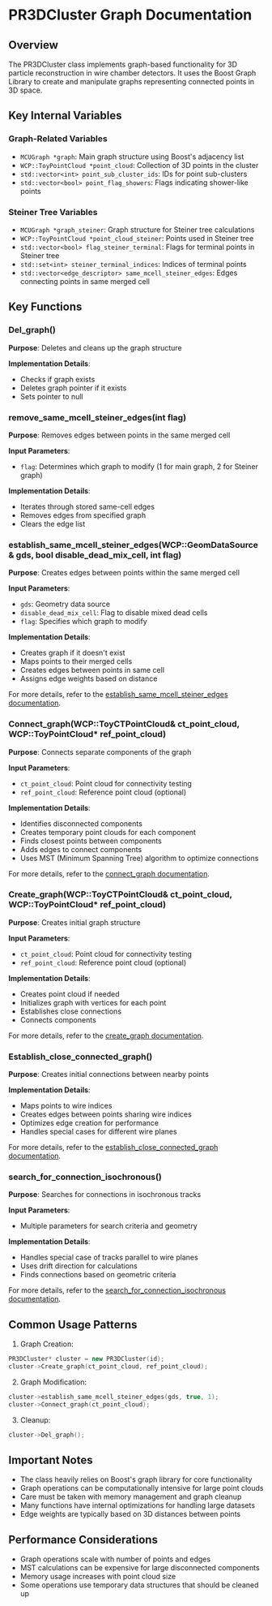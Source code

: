 # PR3DCluster Graph Documentation

## Overview
The PR3DCluster class implements graph-based functionality for 3D particle reconstruction in wire chamber detectors. It uses the Boost Graph Library to create and manipulate graphs representing connected points in 3D space.

## Key Internal Variables

### Graph-Related Variables
- `MCUGraph *graph`: Main graph structure using Boost's adjacency list
- `WCP::ToyPointCloud *point_cloud`: Collection of 3D points in the cluster 
- `std::vector<int> point_sub_cluster_ids`: IDs for point sub-clusters
- `std::vector<bool> point_flag_showers`: Flags indicating shower-like points

### Steiner Tree Variables
- `MCUGraph *graph_steiner`: Graph structure for Steiner tree calculations
- `WCP::ToyPointCloud *point_cloud_steiner`: Points used in Steiner tree
- `std::vector<bool> flag_steiner_terminal`: Flags for terminal points in Steiner tree
- `std::set<int> steiner_terminal_indices`: Indices of terminal points
- `std::vector<edge_descriptor> same_mcell_steiner_edges`: Edges connecting points in same merged cell

## Key Functions

### Del_graph()
**Purpose**: Deletes and cleans up the graph structure

**Implementation Details**:
- Checks if graph exists 
- Deletes graph pointer if it exists
- Sets pointer to null

### remove_same_mcell_steiner_edges(int flag)
**Purpose**: Removes edges between points in the same merged cell

**Input Parameters**:
- `flag`: Determines which graph to modify (1 for main graph, 2 for Steiner graph)

**Implementation Details**:
- Iterates through stored same-cell edges
- Removes edges from specified graph
- Clears the edge list

### establish_same_mcell_steiner_edges(WCP::GeomDataSource& gds, bool disable_dead_mix_cell, int flag)
**Purpose**: Creates edges between points within the same merged cell

**Input Parameters**:
- `gds`: Geometry data source
- `disable_dead_mix_cell`: Flag to disable mixed dead cells
- `flag`: Specifies which graph to modify

**Implementation Details**:
- Creates graph if it doesn't exist
- Maps points to their merged cells
- Creates edges between points in same cell
- Assigns edge weights based on distance

For more details, refer to the [establish_same_mcell_steiner_edges documentation](../steiner/establish_same_mcell_steiner_edges.md).

### Connect_graph(WCP::ToyCTPointCloud& ct_point_cloud, WCP::ToyPointCloud* ref_point_cloud)
**Purpose**: Connects separate components of the graph

**Input Parameters**:
- `ct_point_cloud`: Point cloud for connectivity testing
- `ref_point_cloud`: Reference point cloud (optional)

**Implementation Details**:
- Identifies disconnected components
- Creates temporary point clouds for each component
- Finds closest points between components
- Adds edges to connect components
- Uses MST (Minimum Spanning Tree) algorithm to optimize connections

For more details, refer to the [connect_graph documentation](./connect_graph.md).


### Create_graph(WCP::ToyCTPointCloud& ct_point_cloud, WCP::ToyPointCloud* ref_point_cloud)
**Purpose**: Creates initial graph structure

**Input Parameters**:
- `ct_point_cloud`: Point cloud for connectivity testing  
- `ref_point_cloud`: Reference point cloud (optional)

**Implementation Details**:
- Creates point cloud if needed
- Initializes graph with vertices for each point
- Establishes close connections
- Connects components

For more details, refer to the [create_graph documentation](./create_graph.md).

### Establish_close_connected_graph()
**Purpose**: Creates initial connections between nearby points

**Implementation Details**:
- Maps points to wire indices
- Creates edges between points sharing wire indices
- Optimizes edge creation for performance
- Handles special cases for different wire planes

For more details, refer to the [establish_close_connected_graph documentation](./establish_close_connected_graph.md).


### search_for_connection_isochronous()
**Purpose**: Searches for connections in isochronous tracks

**Input Parameters**:
- Multiple parameters for search criteria and geometry

**Implementation Details**:
- Handles special case of tracks parallel to wire planes
- Uses drift direction for calculations
- Finds connections based on geometric criteria

For more details, refer to the [search_for_connection_isochronous documentation](./search_for_connection_isochronous.md).


## Common Usage Patterns

1. Graph Creation:
```cpp
PR3DCluster* cluster = new PR3DCluster(id);
cluster->Create_graph(ct_point_cloud, ref_point_cloud);
```

2. Graph Modification:
```cpp
cluster->establish_same_mcell_steiner_edges(gds, true, 1);
cluster->Connect_graph(ct_point_cloud);
```

3. Cleanup:
```cpp
cluster->Del_graph();
```

## Important Notes

- The class heavily relies on Boost's graph library for core functionality
- Graph operations can be computationally intensive for large point clouds
- Care must be taken with memory management and graph cleanup
- Many functions have internal optimizations for handling large datasets
- Edge weights are typically based on 3D distances between points

## Performance Considerations

- Graph operations scale with number of points and edges
- MST calculations can be expensive for large disconnected components
- Memory usage increases with point cloud size
- Some operations use temporary data structures that should be cleaned up